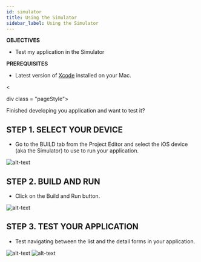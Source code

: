 ```yaml
---
id: simulator
title: Using the Simulator
sidebar_label: Using the Simulator
---
```



<div class = "objectives">
<b>OBJECTIVES</b>

* Test my application in the Simulator
</div>

<div class = "prerequisites">
<b>PREREQUISITES</b>

* Latest version of [Xcode](https://itunes.apple.com/us/app/xcode/id497799835) installed on your Mac.
</div>

<

div class = "pageStyle">

Finished developing you application and want to test it?

## STEP 1. SELECT YOUR DEVICE

* Go to the BUILD tab from the Project Editor and select the iOS device (aka the Simulator) to use to run your application.

![alt-text](assets/test-build/device-selection-4D-for-ios.png)

## STEP 2. BUILD AND RUN

* Click on the Build and Run button.

![alt-text](assets/test-build/build-and-run-4D-for-iOS.png)

## STEP 3. TEST YOUR APPLICATION

* Test navigating between the list and the detail forms in your application.

![alt-text](assets/test-build/simulator-list-form-4D-for-iOS.png) ![alt-text](assets/test-build/simulator-detail-form-4D-for-iOS.png)